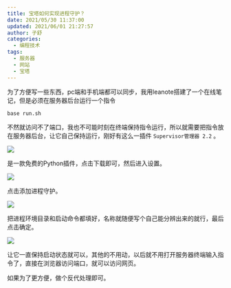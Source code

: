 ```yaml
---
title: 宝塔如何实现进程守护？
date: 2021/05/30 11:37:00
updated: 2021/06/01 21:27:57
author: 子舒
categories: 
  - 编程技术
tags: 
  - 服务器
  - 网站
  - 宝塔
---
```



为了方便写一些东西，pc端和手机端都可以同步，我用leanote搭建了一个在线笔记，但是必须在服务器后台运行一个指令

```
base run.sh
```

不然就访问不了端口，我也不可能时刻在终端保持指令运行，所以就需要把指令放在服务器后台，让它自己保持运行，刚好有这么一插件 `Supervisor管理器 2.2` 。

![](https://cdn.jsdelivr.net/gh/shuxhan/pic-cdn@07477c7319c5d42a29167444a4c296db3e97ff8a/2021/05/30/9f90c600cafa89430a3ee9c0d5b072e1.png)

是一款免费的Python插件，点击下载即可，然后进入设置。

![](https://cdn.jsdelivr.net/gh/shuxhan/pic-cdn@0b300f1b0793dc3d88e1ec629688c30c5dce8eb7/2021/05/30/0f9c8f2dec3697485a282efa94452184.png)

点击添加进程守护。

![](https://cdn.jsdelivr.net/gh/shuxhan/pic-cdn@4093e6354e08fa091514b4ca30d73738a5eef7a0/2021/05/30/343421d2826ad64d94fd5660ebb0bbe1.png)

把进程环境目录和启动命令都填好，名称就随便写个自己能分辨出来的就行，最后点击确定。

![](https://cdn.jsdelivr.net/gh/shuxhan/pic-cdn@99cbe9c312426d7f5156ec3dc05b8ab91af45461/2021/05/30/03d6e938f29023b5b16032b73143b4fa.png)

让它一直保持启动状态就可以，其他的不用动，以后就不用打开服务器终端输入指令了，直接在浏览器访问端口，就可以访问网页。

如果为了更方便，做个反代处理即可。

